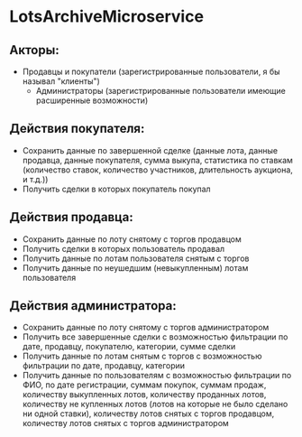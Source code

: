 # LotsArchiveMicroservice

## **Акторы:**

* Продавцы и покупатели (зарегистрированные пользователи, я бы называл "клиенты")
  * Администраторы (зарегистрированные пользователи имеющие расширенные возможности)

## **Действия покупателя:**

* Сохранить данные по завершенной сделке (данные лота, данные продавца, данные покупателя, сумма выкупа, статистика по ставкам (количество ставок, количество участников, длительность аукциона, и т.д.))
* Получить сделки в которых покупатель покупал

## **Действия продавца:**

* Сохранить данные по лоту снятому с торгов продавцом
* Получить сделки в которых пользователь продавал
* Получить данные по лотам пользователя снятым с торгов
* Получить данные по неушедшим (невыкупленным) лотам пользователя

## **Действия администратора:**

* Сохранить данные по лоту снятому с торгов администратором
* Получить все завершенные сделки с возможностью фильтрации по дате, продавцу, покупателю, категории, сумме сделки
* Получить данные по лотам снятым с торгов с возможностью фильтрации по дате, продавцу, категории
* Получить данные по пользователям с возможностью фильтрации по ФИО, по дате регистрации, суммам покупок, суммам продаж, количеству выкупленных лотов, количеству проданных лотов, количеству не купленных лотов (лотов на которые не было сделано ни одной ставки), количеству лотов снятых с торгов продавцом, количеству лотов снятых с торгов администратором
